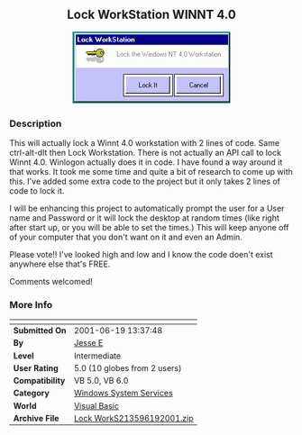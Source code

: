 ﻿<div align="center">

## Lock WorkStation WINNT 4\.0

<img src="PIC20016191410258893.gif">
</div>

### Description

This will actually lock a Winnt 4.0 workstation with 2 lines of code. Same ctrl-alt-dlt then Lock Workstation. There is not actually an API call to lock Winnt 4.0. Winlogon actually does it in code. I have found a way around it that works. It took me some time and quite a bit of research to come up with this. I've added some extra code to the project but it only takes 2 lines of code to lock it.

I will be enhancing this project to automatically prompt the user for a User name and Password or it will lock the desktop at random times (like right after start up, or you will be able to set the times.) This will keep anyone off of your computer that you don't want on it and even an Admin.

Please vote!! I've looked high and low and I know the code doen't exist anywhere else that's FREE.

Comments welcomed!
 
### More Info
 


<span>             |<span>
---                |---
**Submitted On**   |2001-06-19 13:37:48
**By**             |[Jesse E](https://github.com/Planet-Source-Code/PSCIndex/blob/master/ByAuthor/jesse-e.md)
**Level**          |Intermediate
**User Rating**    |5.0 (10 globes from 2 users)
**Compatibility**  |VB 5\.0, VB 6\.0
**Category**       |[Windows System Services](https://github.com/Planet-Source-Code/PSCIndex/blob/master/ByCategory/windows-system-services__1-35.md)
**World**          |[Visual Basic](https://github.com/Planet-Source-Code/PSCIndex/blob/master/ByWorld/visual-basic.md)
**Archive File**   |[Lock WorkS213596192001\.zip](https://github.com/Planet-Source-Code/jesse-e-lock-workstation-winnt-4-0__1-24220/archive/master.zip)








